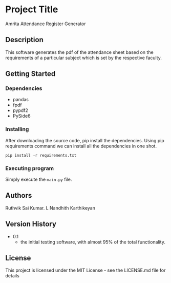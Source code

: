 # Project Title

Amrita Attendance Register Generator

## Description

This software generates the pdf of the attendance sheet based on the requirements of a particular subject which is set by the respective faculty.

## Getting Started

### Dependencies

- pandas
- fpdf
- pypdf2
- PySide6

### Installing

After downloading the source code, pip install the dependencies.
Using pip requirements command we can install all the dependencies in one shot.
```
pip install -r requirements.txt
```

### Executing program

Simply execute the `main.py` file.

## Authors

Ruthvik Sai Kumar. L
Nandhith Karthikeyan

## Version History

* 0.1
    - the initial testing software, with almost 95% of the total functionality.


## License

This project is licensed under the MIT License - see the LICENSE.md file for details
